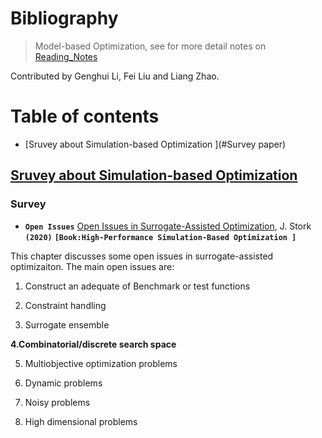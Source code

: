# Bibliography

> Model-based Optimization, see for more detail notes on [Reading_Notes](./Reading_Notes.md)

Contributed by Genghui Li, Fei Liu and Liang Zhao.




# Table of contents

- [Sruvey about Simulation-based Optimization ](#Survey paper)







## [Sruvey about Simulation-based Optimization](#Table-of-contents)

### Survey

- **`Open Issues`** [Open Issues in Surrogate-Assisted Optimization](https://link.springer.com/chapter/10.1007/978-3-030-18764-4_10), J. Stork **`(2020)`** **`[Book:High-Performance Simulation-Based Optimization ]`**

This chapter discusses some open issues in surrogate-assisted optimizaiton.  The main open issues are:

1. Construct an adequate of Benchmark or test functions 

2. Constraint handling 

3. Surrogate ensemble

**4.Combinatorial/discrete search space**

5. Multiobjective optimization problems

6. Dynamic problems

7. Noisy problems

8. High dimensional problems
